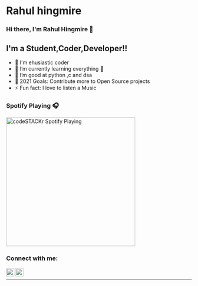 # Rahul hingmire
### Hi there, I'm Rahul Hingmire 👋

## I'm a Student,Coder,Developer!!

- 🔭 I'm ehusiastic coder
- 🌱 I’m currently learning everything 🤣
- 👯 I’m good at python ,c and dsa
- 🥅 2021 Goals: Contribute more to Open Source projects
- ⚡ Fun fact: I love to listen a Music

### Spotify Playing 🎧

[<img src="https://now-playing-codestackr.vercel.app/api/spotify-playing" alt="codeSTACKr Spotify Playing" width="350" />](https://open.spotify.com/album/28NpsSwjrzxoA4Tr7rH1aT?si=NvXO_UP5RdyYsV3gmZnf2g)

### Connect with me:

[<img align="left" alt="codeSTACKr | LinkedIn" width="22px" src="https://cdn.jsdelivr.net/npm/simple-icons@v3/icons/linkedin.svg" />][linkedin]
[<img align="left" alt="codeSTACKr | Instagram" width="22px" src="https://cdn.jsdelivr.net/npm/simple-icons@v3/icons/instagram.svg" />][instagram]

<br />


---

[instagram]: https://www.instagram.com/hingmire_rahul/
[linkedin]: https://www.linkedin.com/in/rahul-hingmire-1182521bb/
